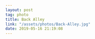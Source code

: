 ```yaml
---
layout: post
tag: photo
title: Back Alley
link: "/assets/photos/Back-Alley.jpg"
date: 2019-05-16 21:19:08
---
```

